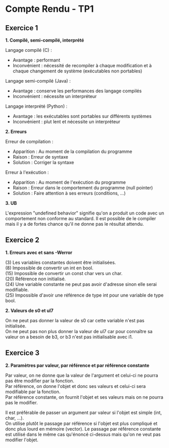 # Compte Rendu - TP1

## Exercice 1

**1. Compilé, semi-compilé, interprété**  

Langage compilé (C) :  
* Avantage : performant  
* Inconvénient : nécessité de recompiler à chaque modification et à chaque changement de système (exécutables non portables)  

Langage semi-compilé (Java) :  
* Avantage : conserve les performances des langage compilés  
* Inconvénient : nécessite un interpréteur 

Langage interprété (Python) :  
* Avantage : les exécutables sont portables sur différents systèmes 
* Inconvénient : plut lent et nécessite un interpréteur

**2. Erreurs**  

Erreur de compilation :  
* Apparition : Au moment de la compilation du programme
* Raison : Erreur de syntaxe
* Solution : Corriger la syntaxe  

Erreur à l'exécution :  
* Apparition : Au moment de l'exécution du programme
* Raison : Erreur dans le comportement du programme (null pointer)
* Solution : Faire attention à ses erreurs (conditions, ...)

**3. UB**  

L'expression "undefined behavior" signifie qu'on a produit un code avec un comportement non conforme au standard. Il est possible de le compiler mais il y a de fortes chance qu'il ne donne pas le résultat attendu.

## Exercice 2

**1. Erreurs avec et sans -Werror**  

(3) Les variables constantes doivent être initialisées.  
(8) Impossible de convertir un int en bool.  
(15) Impossible de convertir un const char vers un char.  
(20) Référence non initialisé.  
(24) Une variable constante ne peut pas avoir d'adresse sinon elle serai modifiable.  
(25) Impossible d'avoir une référence de type int pour une variable de type bool.  

**2. Valeurs de s0 et ul7**  

On ne peut pas donner la valeur de s0 car cette variable n'est pas initialisée.  
On ne peut pas non plus donner la valeur de ul7 car pour connaître sa valeur on a besoin de 
b3, or b3 n'est pas initialisable avec i1.  


## Exercice 3

**2. Paramètres par valeur, par référence et par référence constante**

Par valeur, on ne donne que la valeur de l'argument et celui-ci ne pourra pas être modifier par la fonction.  
Par référence, on donne l'objet et donc ses valeurs et celui-ci sera modifiable par la fonction.  
Par référence constante, on fournit l'objet et ses valeurs mais on ne pourra pas le modifier.  

Il est préférable de passer un argument par valeur si l'objet est simple (int, char, ...).  
On utilise plutôt le passage par référence si l'objet est plus compliqué et donc plus lourd en mémoire (vector).
Le passage par référence constante est utilisé dans le même cas qu'énoncé ci-dessus mais qu'on ne veut pas modifier l'objet.  

